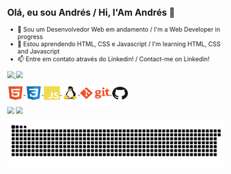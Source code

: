 ## Olá, eu sou Andrés / Hi, I'Am Andrés 👋

- 🔭 Sou um Desenvolvedor Web em andamento / I'm a Web Developer in progress
- 🌱 Estou aprendendo HTML, CSS e Javascript / I'm learning HTML, CSS and Javascript
- 📫 Entre em contato através do Linkedin! / Contact-me on Linkedin!

 <div>
  <a href="https://github.com/dezoliveira">
  <img height="150em" src="https://github-readme-stats.vercel.app/api?username=dezoliveira&show_icons=true&theme=monokai&include_all_commits=true&count_private=true"/>
  <img height="150em" src="https://github-readme-stats.vercel.app/api/top-langs/?username=dezoliveira&layout=compact&langs_count=7&theme=monokai"/>
</div>
  
<div style="display: inline_block">
  <img align="center" alt="HTML" height="32" width="38" src="https://raw.githubusercontent.com/devicons/devicon/master/icons/html5/html5-original.svg">
  <img align="center" alt="CSS" height="32" width="38" src="https://raw.githubusercontent.com/devicons/devicon/master/icons/css3/css3-original.svg">
  <img align="center" alt="JS" height="32" width="38" src="https://raw.githubusercontent.com/devicons/devicon/master/icons/javascript/javascript-plain.svg">
  <img align="center" alt="Git" height="32" width="38" src="https://github.com/devicons/devicon/blob/master/icons/linux/linux-original.svg">
  <img align="center" alt="Git" height="64" width="70" src="https://github.com/devicons/devicon/blob/master/icons/git/git-plain-wordmark.svg">
  <img align="center" alt="Git" height="32" width="38" src="https://github.com/devicons/devicon/blob/master/icons/github/github-original.svg">
</div>
  
<div>
  <a href = "mailto:andresoliveira@protonmail.com"><img src="https://img.shields.io/badge/ProtonMail-8B89CC?style=for-the-badge&logo=protonmail&logoColor=white" target="_blank"></a>
  <a href="https://linkedin.com/in/andrés-oliveira-838190177/" target="_blank"><img src="https://img.shields.io/badge/-LinkedIn-%230077B5?style=for-the-badge&logo=linkedin&logoColor=white" target="_blank"></a> 
</div>
  
  ![Snake animation](https://github.com/dezoliveira/dezoliveira/blob/output/github-contribution-grid-snake.svg)

